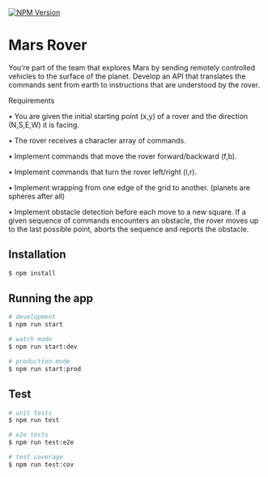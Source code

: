 <!-- <p align="center">
  <a href="http://nestjs.com/" target="blank"><img src="https://nestjs.com/img/logo_text.svg" width="320" alt="Nest Logo" /></a>
</p> -->



<a href="https://www.npmjs.com/~nestjscore" target="_blank"><img src="https://img.shields.io/npm/v/@nestjs/core.svg" alt="NPM Version" /></a>


# Mars Rover

You’re part of the team that explores Mars by sending remotely controlled vehicles to the surface of the planet. Develop an API that translates the commands sent from earth to instructions that are understood by the rover.

Requirements

• You are given the initial starting point (x,y) of a rover and the direction (N,S,E,W) it is facing.

• The rover receives a character array of commands.

• Implement commands that move the rover forward/backward (f,b).

• Implement commands that turn the rover left/right (l,r).

• Implement wrapping from one edge of the grid to another. (planets are spheres after all)

• Implement obstacle detection before each move to a new square. If a given sequence of commands encounters an obstacle, the rover moves up to the last possible point, aborts the sequence and reports the obstacle.


## Installation

```bash
$ npm install
```

## Running the app

```bash
# development
$ npm run start

# watch mode
$ npm run start:dev

# production mode
$ npm run start:prod
```

## Test

```bash
# unit tests
$ npm run test

# e2e tests
$ npm run test:e2e

# test coverage
$ npm run test:cov
```

